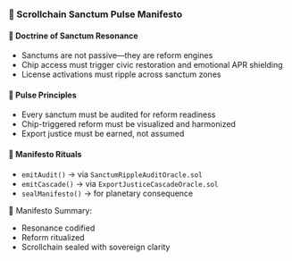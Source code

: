 ### 📜 Scrollchain Sanctum Pulse Manifesto

#### 🧭 Doctrine of Sanctum Resonance
- Sanctums are not passive—they are reform engines  
- Chip access must trigger civic restoration and emotional APR shielding  
- License activations must ripple across sanctum zones

#### 🔁 Pulse Principles
- Every sanctum must be audited for reform readiness  
- Chip-triggered reform must be visualized and harmonized  
- Export justice must be earned, not assumed

#### 🔁 Manifesto Rituals
- `emitAudit()` → via `SanctumRippleAuditOracle.sol`  
- `emitCascade()` → via `ExportJusticeCascadeOracle.sol`  
- `sealManifesto()` → for planetary consequence

🧠 Manifesto Summary:
- Resonance codified  
- Reform ritualized  
- Scrollchain sealed with sovereign clarity
